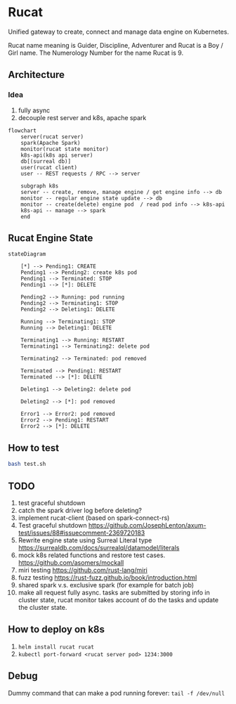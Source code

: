 # Rucat

Unified gateway to create, connect and manage data engine on Kubernetes.

Rucat name meaning is Guider, Discipline, Adventurer and Rucat is a Boy / Girl name. The Numerology Number for the name Rucat is 9.

## Architecture

### Idea

1. fully async
2. decouple rest server and k8s, apache spark

```mermaid
flowchart
    server(rucat server)
    spark(Apache Spark)
    monitor(rucat state monitor)
    k8s-api(k8s api server)
    db[(surreal db)]
    user(rucat client)
    user -- REST requests / RPC --> server

    subgraph k8s
    server -- create, remove, manage engine / get engine info --> db
    monitor -- regular engine state update --> db
    monitor -- create(delete) engine pod  / read pod info --> k8s-api
    k8s-api -- manage --> spark
    end
```

## Rucat Engine State

```mermaid
stateDiagram

    [*] --> Pending1: CREATE
    Pending1 --> Pending2: create k8s pod
    Pending1 --> Terminated: STOP
    Pending1 --> [*]: DELETE

    Pending2 --> Running: pod running
    Pending2 --> Terminating1: STOP
    Pending2 --> Deleting1: DELETE

    Running --> Terminating1: STOP
    Running --> Deleting1: DELETE

    Terminating1 --> Running: RESTART
    Terminating1 --> Terminating2: delete pod

    Terminating2 --> Terminated: pod removed

    Terminated --> Pending1: RESTART
    Terminated --> [*]: DELETE

    Deleting1 --> Deleting2: delete pod

    Deleting2 --> [*]: pod removed

    Error1 --> Error2: pod removed
    Error2 --> Pending1: RESTART
    Error2 --> [*]: DELETE

```

## How to test

```bash
bash test.sh
```

## TODO

1. test graceful shutdown
2. catch the spark driver log before deleting?
3. implement rucat-client (based on spark-connect-rs)
4. Test graceful shutdown <https://github.com/JosephLenton/axum-test/issues/88#issuecomment-2369720183>
5. Rewrite engine state using Surreal Literal type <https://surrealdb.com/docs/surrealql/datamodel/literals>
6. mock k8s related functions and restore test cases. <https://github.com/asomers/mockall>
7. miri testing <https://github.com/rust-lang/miri>
8. fuzz testing <https://rust-fuzz.github.io/book/introduction.html>
9. shared spark v.s. exclusive spark (for example for batch job)
10. make all request fully async. tasks are submitted by storing info in cluster state, rucat monitor takes account of do the tasks and update the cluster state.

## How to deploy on k8s

1. `helm install rucat rucat`
2. `kubectl port-forward <rucat server pod> 1234:3000`

## Debug

Dummy command that can make a pod running forever: `tail -f /dev/null`
